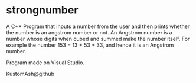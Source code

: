 # strongnumber
A C++ Program that inputs a number from the user and then prints whether the number is an angstrom number or not. 
An Angstrom number is a number whose digits when cubed and summed make the number itself. 
For example the number 153 = 13 + 53 + 33, and hence it is an Angstrom number. 
 
Program made on Visual Studio.

KustomAsh@github
